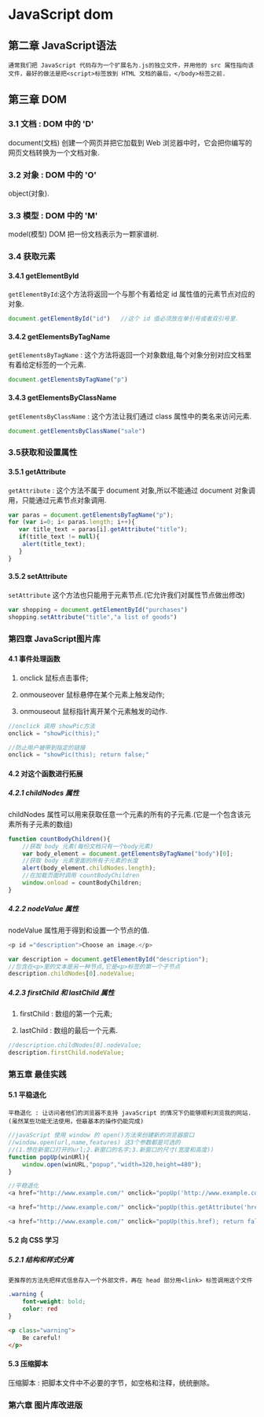 # JavaScript dom

## 第二章 JavaScript语法

```test
通常我们把 JavaScript 代码存为一个扩展名为.js的独立文件，并用他的 src 属性指向该文件，最好的做法是把<script>标签放到 HTML 文档的最后，</body>标签之前.
```

## 第三章 DOM

### 3.1 文档 : DOM 中的 'D'

document(文档) 创建一个网页并把它加载到 Web 浏览器中时，它会把你编写的网页文档转换为一个文档对象.

### 3.2 对象 : DOM 中的 'O'

object(对象).

### 3.3 模型 : DOM 中的 'M'

model(模型) DOM 把一份文档表示为一颗家谱树.

### 3.4 获取元素

#### 3.4.1 getElementById

`getElementById`:这个方法将返回一个与那个有着给定 id 属性值的元素节点对应的对象.

```JavaScript
document.getElementById("id")   //这个 id 值必须放在单引号或者双引号里.
```

#### 3.4.2 getElementsByTagName

`getElementsByTagName` : 这个方法将返回一个对象数组,每个对象分别对应文档里有着给定标签的一个元素.

```JavaScript
document.getElementsByTagName("p")
```

#### 3.4.3 getElementsByClassName

`getElementsByClassName` : 这个方法让我们通过 class 属性中的类名来访问元素.

```JavaScript
document.getElementsByClassName("sale")
```

### 3.5获取和设置属性

#### 3.5.1 getAttribute

`getAttribute` : 这个方法不属于 document 对象,所以不能通过 document 对象调用，只能通过元素节点对象调用.

```JavaScript
var paras = document.getElementsByTagName("p");
for (var i=0; i< paras.length; i++){
   var title_text = paras[i].getAttribute("title");
   if(title_text != null){
    alert(title_text);
   }
}
```

#### 3.5.2 setAttribute

`setAttribute` 这个方法也只能用于元素节点.(它允许我们对属性节点做出修改)

```JavaScript
var shopping = document.getElementById("purchases")
shopping.setAttribute("title","a list of goods")
```

### 第四章 JavaScript图片库

#### 4.1 事件处理函数

1. onclick 鼠标点击事件;

2. onmouseover 鼠标悬停在某个元素上触发动作;

3. onmouseout  鼠标指针离开某个元素触发的动作.

```javaScript
//onclick 调用 showPic方法
onclick = "showPic(this);"

//防止用户被带到指定的链接
onclick = "showPic(this); return false;"
```

#### 4.2 对这个函数进行拓展

##### 4.2.1 childNodes 属性

childNodes 属性可以用来获取任意一个元素的所有的子元素.(它是一个包含该元素所有子元素的数组)

```javaScript
function countBodyChildren(){
    //获取 body 元素(每份文档只有一个body元素)
    var body_element = document.getElementsByTagName("body")[0];
    //获取 body 元素里面的所有子元素的长度
    alert(body_element.childNodes.length);
    //在加载页面时调用 countBodyChildren
    window.onload = countBodyChildren;
}
```

##### 4.2.2 nodeValue 属性

nodeValue 属性用于得到和设置一个节点的值.

```javaScript
<p id ="description">Choose an image.</p>

var description = document.getElementById("description");
//包含在<p>里的文本是另一种节点,它是<p>标签的第一个子节点 
description.childNodes[0].nodeValue;
```

##### 4.2.3 firstChild 和 lastChild 属性

1. firstChild : 数组的第一个元素;

2. lastChild  : 数组的最后一个元素.

```javaScript
//description.childNodes[0].nodeValue;
description.firstChild.nodeValue;
```

### 第五章 最佳实践

#### 5.1 平稳退化

```text
平稳退化 : 让访问者他们的浏览器不支持 javaScript 的情况下仍能够顺利浏览我的网站.(虽然某些功能无法使用，但最基本的操作仍能完成)
```

```javaScript
//javaScript 使用 window 的 open()方法来创建新的浏览器窗口
//window.open(url,name,features) 这3个参数都是可选的
//(1.想在新窗口打开的url;2.新窗口的名字;3.新窗口的尺寸(宽度和高度))
function popUp(winURl){
    window.open(winURL,"popup","width=320,height=480");
}
```

```javaScript
//平稳退化
<a href="http://www.example.com/" onclick="popUp('http://www.example.com/'); return false;">Example</a>

<a href="http://www.example.com/" onclick="popUp(this.getAttribute('href')); return false;">Example</a>

<a href="http://www.example.com/" onclick="popUp(this.href); return false;">Example</a>
```

#### 5.2 向 CSS 学习

##### 5.2.1 结构和样式分离

```test
更推荐的方法先把样式信息存入一个外部文件，再在 head 部分用<link> 标签调用这个文件
```

```css
.warning {
    font-weight: bold;
    color: red
}
```

```html
<p class="warning">
    Be careful!
</p>
```

#### 5.3 压缩脚本

压缩脚本 : 把脚本文件中不必要的字节，如空格和注释，统统删除。

### 第六章 图片库改进版
